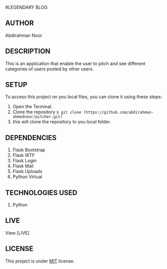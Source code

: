 #LEGENDARY BLOG

## AUTHOR
Abdirahman Noor

## DESCRIPTION
This is an application that enable the user to pitch and see different categories of users posted by other users.

## SETUP
To access this project on you local files, you can clone it using these steps:
1. Open the Terminal.
2. Clone the repository `$ git clone (https://github.com/abdirahman-ahmednoor/pitcher.git)`
3. this will clone the repository to you local folder.

## DEPENDENCIES
1. Flask Bootstrap
2. Flask WTF
3. Flask Login
4. Flask Mail
5. Flask Uploads
6. Python Virtual

## TECHNOLOGIES USED
1. Python 

## LIVE 
View [LIVE]

## LICENSE
This project is under [MIT](License) license.